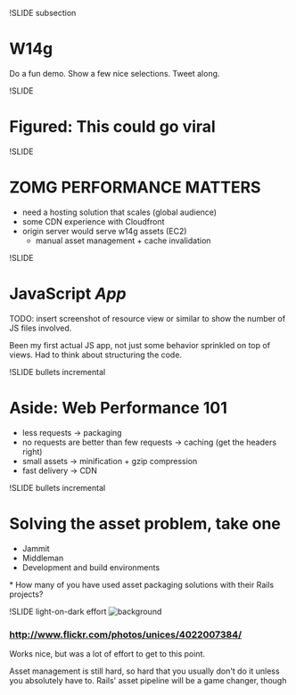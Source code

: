 !SLIDE subsection
# W14g

<p class="notes">
Do a fun demo. Show a few nice selections. Tweet along.
</p>

!SLIDE
# Figured: This could go viral

!SLIDE
# ZOMG PERFORMANCE MATTERS
* need a hosting solution that scales (global audience)
* some CDN experience with Cloudfront
* origin server would serve w14g assets (EC2)
  - manual asset management + cache invalidation

!SLIDE
# JavaScript *App*

<p class="notes">
TODO: insert screenshot of resource view or similar to show the number of JS
files involved.

Been my first actual JS app, not just some behavior sprinkled on top of views.
Had to think about structuring the code.
</p>

!SLIDE bullets incremental
# Aside: Web Performance 101
* less requests -> packaging
* no requests are better than few requests -> caching (get the headers right)
* small assets -> minification + gzip compression
* fast delivery -> CDN

!SLIDE bullets incremental
# Solving the asset problem, take one
* Jammit
* Middleman
* Development and build environments

<p class="notes">
* How many of you have used asset packaging solutions with their Rails
  projects?
</p>

!SLIDE light-on-dark effort
![background](effort.jpg "Lot's of effort")
### <http://www.flickr.com/photos/unices/4022007384/>

<p class="notes">
Works nice, but was a lot of effort to get to this point.

Asset management is still hard, so hard that you usually don't do it unless
you absolutely have to. Rails' asset pipeline will be a game changer, though
</p>

